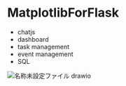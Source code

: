 # MatplotlibForFlask
* chatjs
* dashboard
* task management
* event management
* SQL

![名称未設定ファイル drawio](https://github.com/akeyi2018/MatplotlibForFlask/assets/34048522/0596e555-1fa8-4d2b-bbe3-8e54fc20adb9)
